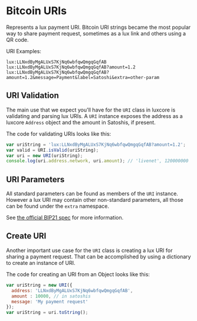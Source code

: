 # Bitcoin URIs
Represents a lux payment URI. Bitcoin URI strings became the most popular way to share payment request, sometimes as a lux link and others using a QR code.

URI Examples:

```
lux:LLNxdByMgALUxS7KjNq6wbfqwQmgqGqfAB
lux:LLNxdByMgALUxS7KjNq6wbfqwQmgqGqfAB?amount=1.2
lux:LLNxdByMgALUxS7KjNq6wbfqwQmgqGqfAB?amount=1.2&message=Payment&label=Satoshi&extra=other-param
```

## URI Validation
The main use that we expect you'll have for the `URI` class in luxcore is validating and parsing lux URIs. A `URI` instance exposes the address as a luxcore `Address` object and the amount in Satoshis, if present.

The code for validating URIs looks like this:

```javascript
var uriString = 'lux:LLNxdByMgALUxS7KjNq6wbfqwQmgqGqfAB?amount=1.2';
var valid = URI.isValid(uriString);
var uri = new URI(uriString);
console.log(uri.address.network, uri.amount); // 'livenet', 120000000
```

## URI Parameters
All standard parameters can be found as members of the `URI` instance. However a lux URI may contain other non-standard parameters, all those can be found under the `extra` namespace.

See [the official BIP21 spec](https://github.com/bitcoin/bips/blob/master/bip-0021.mediawiki) for more information.

## Create URI
Another important use case for the `URI` class is creating a lux URI for sharing a payment request. That can be accomplished by using a dictionary to create an instance of URI.

The code for creating an URI from an Object looks like this:

```javascript
var uriString = new URI({
  address: 'LLNxdByMgALUxS7KjNq6wbfqwQmgqGqfAB',
  amount : 10000, // in satoshis
  message: 'My payment request'
});
var uriString = uri.toString();
```
